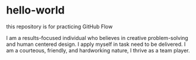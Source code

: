 # hello-world
this repository is for practicing GitHub Flow

I am a results-focused individual who believes in creative problem-solving and human centered design. I apply myself in task
need to be delivered. I am a courteous, friendly, and hardworking nature, I thrive as a team player.
